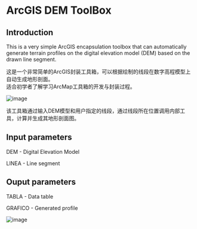 # ArcGIS DEM ToolBox

## Introduction
This is a very simple ArcGIS encapsulation toolbox that can automatically generate terrain profiles on the digital elevation model (DEM) based on the drawn line segment.

这是一个非常简单的ArcGIS封装工具箱，可以根据绘制的线段在数字高程模型上自动生成地形剖面。<br>
适合初学者了解学习ArcMap工具箱的开发与封装过程。

![image](https://user-images.githubusercontent.com/97808991/150497782-6f39f84e-ea7b-401e-9a00-8076ce9688aa.png)

该工具箱通过输入DEM模型和用户指定的线段，通过线段所在位置调用内部工具，计算并生成其地形剖面图。

## Input parameters
DEM - Digital Elevation Model

LINEA - Line segment

## Ouput parameters
TABLA - Data table

GRAFICO - Generated profile

![image](https://user-images.githubusercontent.com/97808991/150498461-82990254-4001-4132-9162-53a146ff656f.png)
